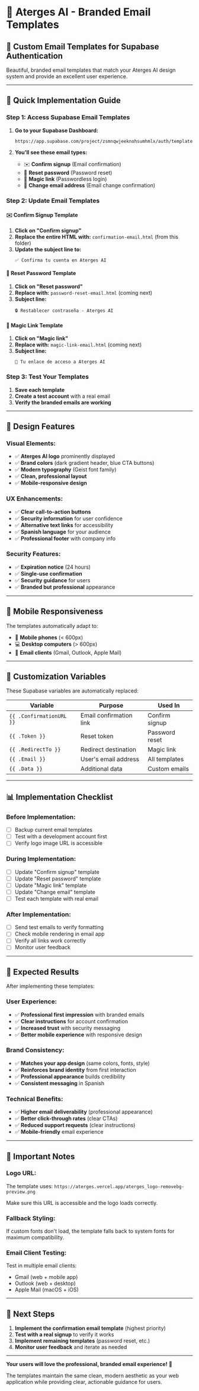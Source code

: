 # 🎨 Aterges AI - Branded Email Templates

## 📧 Custom Email Templates for Supabase Authentication

Beautiful, branded email templates that match your Aterges AI design system and provide an excellent user experience.

---

## 🚀 **Quick Implementation Guide**

### **Step 1: Access Supabase Email Templates**

1. **Go to your Supabase Dashboard:**
   ```
   https://app.supabase.com/project/zsmnqwjeeknohsumhmlx/auth/templates
   ```

2. **You'll see these email types:**
   - ✉️ **Confirm signup** (Email confirmation)
   - 🔑 **Reset password** (Password reset)
   - 📧 **Magic link** (Passwordless login)
   - 🔄 **Change email address** (Email change confirmation)

### **Step 2: Update Email Templates**

#### **✉️ Confirm Signup Template**

1. **Click on "Confirm signup"**
2. **Replace the entire HTML with:** `confirmation-email.html` (from this folder)
3. **Update the subject line to:**
   ```
   ✅ Confirma tu cuenta en Aterges AI
   ```

#### **🔑 Reset Password Template** 

1. **Click on "Reset password"**
2. **Replace with:** `password-reset-email.html` (coming next)
3. **Subject line:**
   ```
   🔒 Restablecer contraseña - Aterges AI
   ```

#### **📧 Magic Link Template**

1. **Click on "Magic link"**
2. **Replace with:** `magic-link-email.html` (coming next)
3. **Subject line:**
   ```
   🔗 Tu enlace de acceso a Aterges AI
   ```

### **Step 3: Test Your Templates**

1. **Save each template**
2. **Create a test account** with a real email
3. **Verify the branded emails are working**

---

## 🎨 **Design Features**

### **Visual Elements:**
- ✅ **Aterges AI logo** prominently displayed
- ✅ **Brand colors** (dark gradient header, blue CTA buttons)
- ✅ **Modern typography** (Geist font family)
- ✅ **Clean, professional layout**
- ✅ **Mobile-responsive design**

### **UX Enhancements:**
- ✅ **Clear call-to-action buttons**
- ✅ **Security information** for user confidence
- ✅ **Alternative text links** for accessibility
- ✅ **Spanish language** for your audience
- ✅ **Professional footer** with company info

### **Security Features:**
- ✅ **Expiration notice** (24 hours)
- ✅ **Single-use confirmation**
- ✅ **Security guidance** for users
- ✅ **Branded but professional** appearance

---

## 📱 **Mobile Responsiveness**

The templates automatically adapt to:
- 📱 **Mobile phones** (< 600px)
- 💻 **Desktop computers** (> 600px)
- 📧 **Email clients** (Gmail, Outlook, Apple Mail)

---

## 🔧 **Customization Variables**

These Supabase variables are automatically replaced:

| Variable | Purpose | Used In |
|----------|---------|---------|
| `{{ .ConfirmationURL }}` | Email confirmation link | Confirm signup |
| `{{ .Token }}` | Reset token | Password reset |
| `{{ .RedirectTo }}` | Redirect destination | Magic link |
| `{{ .Email }}` | User's email address | All templates |
| `{{ .Data }}` | Additional data | Custom emails |

---

## 📊 **Implementation Checklist**

### **Before Implementation:**
- [ ] Backup current email templates
- [ ] Test with a development account first
- [ ] Verify logo image URL is accessible

### **During Implementation:**
- [ ] Update "Confirm signup" template
- [ ] Update "Reset password" template  
- [ ] Update "Magic link" template
- [ ] Update "Change email" template
- [ ] Test each template with real email

### **After Implementation:**
- [ ] Send test emails to verify formatting
- [ ] Check mobile rendering in email app
- [ ] Verify all links work correctly
- [ ] Monitor user feedback

---

## 🎯 **Expected Results**

After implementing these templates:

### **User Experience:**
- ✅ **Professional first impression** with branded emails
- ✅ **Clear instructions** for account confirmation
- ✅ **Increased trust** with security messaging
- ✅ **Better mobile experience** with responsive design

### **Brand Consistency:**
- ✅ **Matches your app design** (same colors, fonts, style)
- ✅ **Reinforces brand identity** from first interaction
- ✅ **Professional appearance** builds credibility
- ✅ **Consistent messaging** in Spanish

### **Technical Benefits:**
- ✅ **Higher email deliverability** (professional appearance)
- ✅ **Better click-through rates** (clear CTAs)
- ✅ **Reduced support requests** (clear instructions)
- ✅ **Mobile-friendly** email experience

---

## 🚨 **Important Notes**

### **Logo URL:**
The template uses: `https://aterges.vercel.app/aterges_logo-removebg-preview.png`

Make sure this URL is accessible and the logo loads correctly.

### **Fallback Styling:**
If custom fonts don't load, the template falls back to system fonts for maximum compatibility.

### **Email Client Testing:**
Test in multiple email clients:
- Gmail (web + mobile app)
- Outlook (web + desktop)
- Apple Mail (macOS + iOS)

---

## 📝 **Next Steps**

1. **Implement the confirmation email template** (highest priority)
2. **Test with a real signup** to verify it works
3. **Implement remaining templates** (password reset, etc.)
4. **Monitor user feedback** and iterate as needed

---

**Your users will love the professional, branded email experience!** 🎉

The templates maintain the same clean, modern aesthetic as your web application while providing clear, actionable guidance for users.
